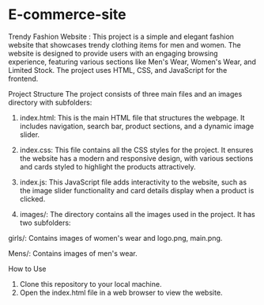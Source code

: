# E-commerce-site
Trendy Fashion Website : 
This project is a simple and elegant fashion website that showcases trendy clothing items for men and women. The website is designed to provide users with an engaging browsing experience, featuring various sections like Men's Wear, Women's Wear, and Limited Stock. The project uses HTML, CSS, and JavaScript for the frontend.

Project Structure
The project consists of three main files and an images directory with subfolders:

1) index.html: This is the main HTML file that structures the webpage. It includes navigation, search bar, product sections, and a dynamic image slider.

2) index.css: This file contains all the CSS styles for the project. It ensures the website has a modern and responsive design, with various sections and cards styled to highlight the products attractively.

3) index.js: This JavaScript file adds interactivity to the website, such as the image slider functionality and card details display when a product is clicked.

4) images/: The directory contains all the images used in the project. It has two subfolders:

girls/: Contains images of women's wear and logo.png, main.png.

Mens/: Contains images of men's wear.

How to Use 

1) Clone this repository to your local machine.
2) Open the index.html file in a web browser to view the website.
